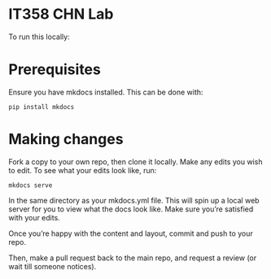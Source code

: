 # IT358 CHN Lab

To run this locally:
# Prerequisites

Ensure you have mkdocs installed. This can be done with:

```
pip install mkdocs
```

# Making changes

Fork a copy to your own repo, then clone it locally. Make any edits you wish to edit. To see what your edits look like, run:

```
mkdocs serve
```

In the same directory as your mkdocs.yml file. This will spin up a local web server for you to view what the docs look like. Make sure you’re satisfied with your edits.

Once you’re happy with the content and layout, commit and push to your repo.

Then, make a pull request back to the main repo, and request a review (or wait till someone notices).
